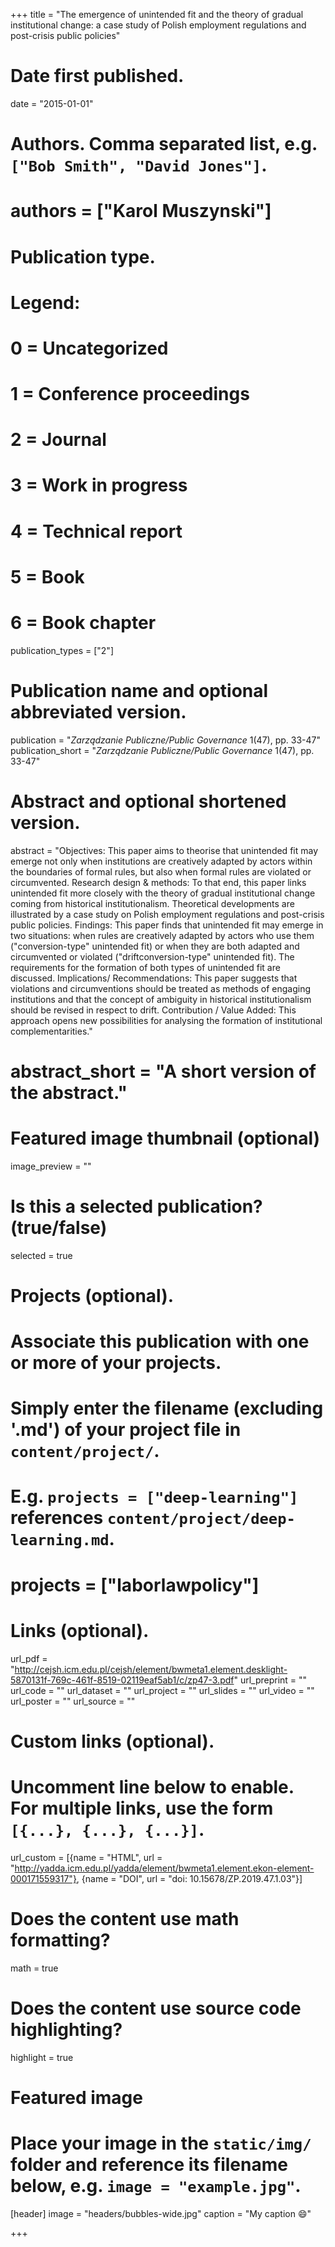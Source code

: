 +++
title = "The emergence of unintended fit and the theory of gradual institutional change: a case study of Polish employment regulations and post-crisis public policies"

# Date first published.
date = "2015-01-01"

# Authors. Comma separated list, e.g. `["Bob Smith", "David Jones"]`.
# authors = ["Karol Muszynski"]

# Publication type.
# Legend:
# 0 = Uncategorized
# 1 = Conference proceedings
# 2 = Journal
# 3 = Work in progress
# 4 = Technical report
# 5 = Book
# 6 = Book chapter
publication_types = ["2"]

# Publication name and optional abbreviated version.
publication = "*Zarządzanie Publiczne/Public Governance* 1(47), pp. 33-47"
publication_short = "*Zarządzanie Publiczne/Public Governance* 1(47), pp. 33-47"

# Abstract and optional shortened version.
abstract = "Objectives: This paper aims to theorise that unintended fit may emerge not only when institutions are creatively adapted by actors within the boundaries of formal rules, but also when formal rules are violated or circumvented.
Research design & methods: To that end, this paper links unintended fit more closely with the theory of gradual institutional change coming from historical institutionalism. Theoretical developments are illustrated by a case study on Polish employment regulations and post-crisis public policies.
Findings: This paper finds that unintended fit may emerge in two situations: when rules are creatively adapted by actors who use them ("conversion-type" unintended fit) or when they are both adapted and circumvented or violated ("driftconversion-type" unintended fit). The requirements for the formation of both types of unintended fit are discussed.
Implications/ Recommendations: This paper suggests that violations and circumventions should be treated as methods of engaging institutions and that the concept of ambiguity in historical institutionalism should be revised in respect to drift.
Contribution / Value Added: This approach opens new possibilities for analysing the formation of institutional complementarities."
# abstract_short = "A short version of the abstract."

# Featured image thumbnail (optional)
image_preview = ""

# Is this a selected publication? (true/false)
selected = true

# Projects (optional).
#   Associate this publication with one or more of your projects.
#   Simply enter the filename (excluding '.md') of your project file in `content/project/`.
#   E.g. `projects = ["deep-learning"]` references `content/project/deep-learning.md`.
#   projects = ["laborlawpolicy"]

# Links (optional).
url_pdf = "http://cejsh.icm.edu.pl/cejsh/element/bwmeta1.element.desklight-5870131f-769c-461f-8519-02119eaf5ab1/c/zp47-3.pdf"
url_preprint = ""
url_code = ""
url_dataset = ""
url_project = ""
url_slides = ""
url_video = ""
url_poster = ""
url_source = ""

# Custom links (optional).
#   Uncomment line below to enable. For multiple links, use the form `[{...}, {...}, {...}]`.
url_custom = [{name = "HTML", url = "http://yadda.icm.edu.pl/yadda/element/bwmeta1.element.ekon-element-000171559317"}, {name = "DOI", url = "doi: 10.15678/ZP.2019.47.1.03"}]


# Does the content use math formatting?
math = true

# Does the content use source code highlighting?
highlight = true

# Featured image
# Place your image in the `static/img/` folder and reference its filename below, e.g. `image = "example.jpg"`.
[header]
image = "headers/bubbles-wide.jpg"
caption = "My caption 😄"

+++

